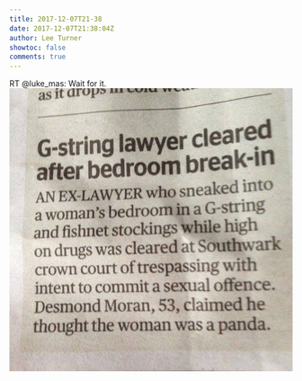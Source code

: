 ```yaml
---
title: 2017-12-07T21-38
date: 2017-12-07T21:38:04Z
author: Lee Turner
showtoc: false
comments: true
---
```


RT @luke_mas: Wait for it. ![](/img/x//938885343444692992-DQNjS6FXcAI9Y_i.jpg)

